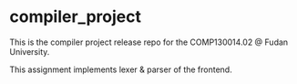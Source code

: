 # compiler_project
This is the compiler project release repo for the COMP130014.02 @ Fudan University.

This assignment implements lexer & parser of the frontend.
